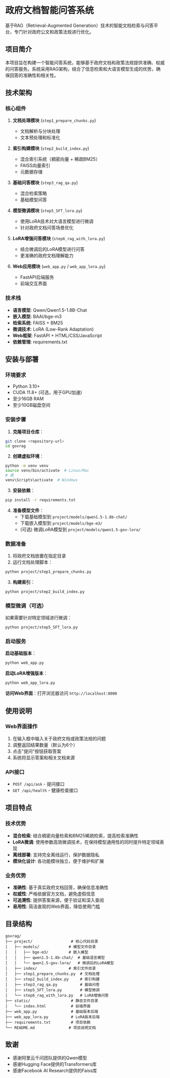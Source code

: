 # 政府文档智能问答系统

基于RAG（Retrieval-Augmented Generation）技术的智能文档检索与问答平台，专门针对政府公文和政策法规进行优化。

## 项目简介

本项目旨在构建一个智能问答系统，能够基于政府文档和政策法规提供准确、权威的问答服务。系统采用RAG架构，结合了信息检索和大语言模型生成的优势，确保回答的准确性和相关性。

## 技术架构

### 核心组件

1. **文档处理模块** (`step1_prepare_chunks.py`)
   - 文档解析与分块处理
   - 文本预处理和标准化

2. **索引构建模块** (`step2_build_index.py`)
   - 混合索引系统（稠密向量 + 稀疏BM25）
   - FAISS向量索引
   - 元数据存储

3. **基础问答模块** (`step3_rag_qa.py`)
   - 混合检索策略
   - 基础模型问答

4. **模型微调模块** (`step5_SFT_lora.py`)
   - 使用LoRA技术对大语言模型进行微调
   - 针对政府文档问答场景优化

5. **LoRA增强问答模块** (`step6_rag_with_lora.py`)
   - 结合微调后的LoRA模型进行问答
   - 更准确的政府文档理解能力

6. **Web应用模块** (`web_app.py` / `web_app_lora.py`)
   - FastAPI后端服务
   - 前端交互界面

### 技术栈

- **语言模型**: Qwen/Qwen1.5-1.8B-Chat
- **嵌入模型**: BAAI/bge-m3
- **检索系统**: FAISS + BM25
- **微调技术**: LoRA (Low-Rank Adaptation)
- **Web框架**: FastAPI + HTML/CSS/JavaScript
- **依赖管理**: requirements.txt

## 安装与部署

### 环境要求

- Python 3.10+
- CUDA 11.8+ (可选，用于GPU加速)
- 至少16GB RAM
- 至少10GB磁盘空间

### 安装步骤

1. **克隆项目仓库**：
```bash
git clone <repository-url>
cd govrag
```

2. **创建虚拟环境**：
```bash
python -m venv venv
source venv/bin/activate  # Linux/Mac
# 或
venv\Scripts\activate  # Windows
```

3. **安装依赖**：
```bash
pip install -r requirements.txt
```

4. **准备模型文件**：
   - 下载基础模型到 `project/models/qwen1.5-1.8b-chat/`
   - 下载嵌入模型到 `project/models/bge-m3/`
   - (可选) 微调LoRA模型到 `project/models/qwen1.5-gov-lora/`

### 数据准备

1. 将政府文档放置在指定目录
2. 运行文档处理脚本：
```bash
python project/step1_prepare_chunks.py
```

3. **构建索引**：
```bash
python project/step2_build_index.py
```

### 模型微调（可选）

如果需要针对特定领域进行微调：
```bash
python project/step5_SFT_lora.py
```

### 启动服务

**启动基础版本**：
```bash
python web_app.py
```

**启动LoRA增强版本**：
```bash
python web_app_lora.py
```

**访问Web界面**：打开浏览器访问 `http://localhost:8000`

## 使用说明

### Web界面操作

1. 在输入框中输入关于政府文档或政策法规的问题
2. 调整返回结果数量（默认为6个）
3. 点击"提问"按钮获取答案
4. 系统将显示答案和相关文档来源

### API接口

- `POST /api/ask` - 提问接口
- `GET /api/health` - 健康检查接口

## 项目特点

### 技术优势

- **混合检索**: 结合稠密向量检索和BM25稀疏检索，提高检索准确性
- **LoRA微调**: 使用参数高效微调技术，在保持模型通用性的同时提升特定领域表现
- **离线部署**: 支持完全离线运行，保护数据隐私
- **模块化设计**: 各功能模块独立，便于维护和扩展

### 业务优势

- **准确性**: 基于真实政府文档回答，确保信息准确性
- **权威性**: 严格依据官方文档，避免虚假信息
- **可追溯性**: 提供答案来源，便于验证和深入查阅
- **易用性**: 简洁直观的Web界面，降低使用门槛

## 目录结构

```
govrag/
├── project/                 # 核心代码目录
│   ├── models/             # 模型文件目录
│   │   ├── bge-m3/         # 嵌入模型
│   │   ├── qwen1.5-1.8b-chat/  # 基础语言模型
│   │   └── qwen1.5-gov-lora/   # 微调后的LoRA模型
│   ├── index/              # 索引文件目录
│   ├── step1_prepare_chunks.py  # 文档处理
│   ├── step2_build_index.py     # 索引构建
│   ├── step3_rag_qa.py          # 基础问答
│   ├── step5_SFT_lora.py        # 模型微调
│   └── step6_rag_with_lora.py   # LoRA增强问答
├── static/                  # 静态文件目录
│   └── index.html           # 前端界面
├── web_app.py               # 基础版本后端
├── web_app_lora.py          # LoRA版本后端
├── requirements.txt         # 项目依赖
└── README.md               # 项目说明文档
```


## 致谢

- 感谢阿里云千问团队提供的Qwen模型
- 感谢Hugging Face提供的Transformers库
- 感谢Facebook AI Research提供的Faiss库
